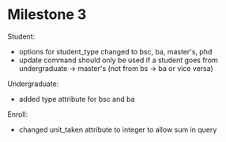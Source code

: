 # Milestone 3

Student:  
- options for student_type changed to bsc, ba, master's, phd  
- update command should only be used if a student goes from undergraduate -> master's (not from bs -> ba or vice versa)

Undergraduate:  
- added type attribute for bsc and ba

Enroll:  
- changed unit_taken attribute to integer to allow sum in query
